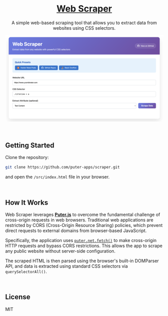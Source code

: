<h1 align="center">
  <a href="https://puter.com/app/scraper" target="_blank">Web Scraper</a>
</h1>

<p align="center">A simple web-based scraping tool that allows you to extract data from websites using CSS selectors.
</p>

<p align="center">
  <img src="screenshot.png" alt="Screenshot" width="600" />
</p>


<br>

## Getting Started

Clone the repository: 

```bash
git clone https://github.com/puter-apps/scraper.git
```

and open the `/src/index.html` file in your browser.

<br>

## How It Works

Web Scraper leverages [**Puter.js**](https://developer.puter.com/) to overcome the fundamental challenge of cross-origin requests in web browsers. Traditional web applications are restricted by CORS (Cross-Origin Resource Sharing) policies, which prevent direct requests to external domains from browser-based JavaScript.

Specifically, the application uses [`puter.net.fetch()`](https://docs.puter.com/Networking/fetch/) to make cross-origin HTTP requests and bypass CORS restrictions. This allows the app to scrape any public website without server-side configuration.

The scraped HTML is then parsed using the browser's built-in DOMParser API, and data is extracted using standard CSS selectors via `querySelectorAll()`.

<br>

## License

MIT 
